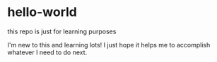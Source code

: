 # hello-world
this repo is just for learning purposes

I'm new to this and learning lots! I just hope it helps me to accomplish whatever I need to do next.
